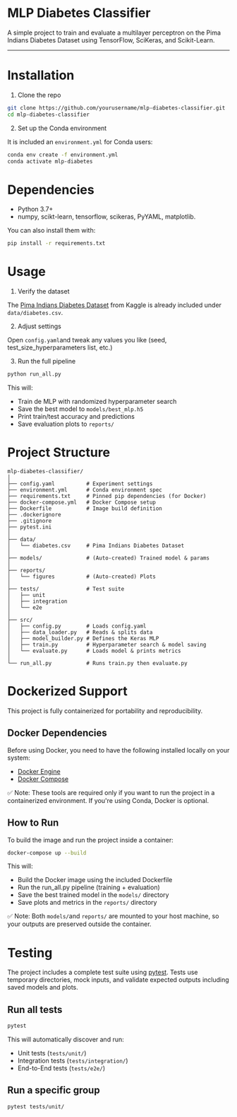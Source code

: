 # MLP Diabetes Classifier

A simple project to train and evaluate a multilayer perceptron on the Pima Indians Diabetes Dataset using TensorFlow, SciKeras, and Scikit-Learn.

---

# Installation

1. Clone the repo

```bash
git clone https://github.com/yourusername/mlp-diabetes-classifier.git
cd mlp-diabetes-classifier
```

2. Set up the Conda environment

It is included an `environment.yml` for Conda users: 

```bash 
conda env create -f environment.yml
conda activate mlp-diabetes
```

# Dependencies 

- Python 3.7+
- numpy, scikt-learn, tensorflow, scikeras, PyYAML, matplotlib. 

You can also install them with:

```bash
pip install -r requirements.txt
```

# Usage

1. Verify the dataset

The [Pima Indians Diabetes Dataset](https://www.kaggle.com/datasets/mathchi/diabetes-data-set) from Kaggle is already included under `data/diabetes.csv`.

2. Adjust settings

Open `config.yaml`and tweak any values you like (seed, test_size_hyperparameters list, etc.)

3. Run the full pipeline

```bash
python run_all.py
```

This will: 

- Train de MLP with randomized hyperparameter search
- Save the best model to `models/best_mlp.h5`
- Print train/test accuracy and predictions
- Save evaluation plots to `reports/`

# Project Structure

```
mlp-diabetes-classifier/
│
├── config.yaml          # Experiment settings
├── environment.yml      # Conda environment spec
├── requirements.txt     # Pinned pip dependencies (for Docker)
├── docker-compose.yml   # Docker Compose setup
├── Dockerfile           # Image build definition
├── .dockerignore       
├── .gitignore           
├── pytest.ini           
│
├── data/
│   └── diabetes.csv     # Pima Indians Diabetes Dataset
│
├── models/              # (Auto-created) Trained model & params
│
├── reports/
│   └── figures          # (Auto-created) Plots
│
├── tests/               # Test suite
│   ├── unit
│   ├── integration
│   └── e2e  
│       
├── src/
│   ├── config.py        # Loads config.yaml
│   ├── data_loader.py   # Reads & splits data
│   ├── model_builder.py # Defines the Keras MLP
│   ├── train.py         # Hyperparameter search & model saving
│   └── evaluate.py      # Loads model & prints metrics
│
└── run_all.py           # Runs train.py then evaluate.py

```

# Dockerized Support

This project is fully containerized for portability and reproducibility.

## Docker Dependencies 

Before using Docker, you need to have the following installed locally on your system:

- [Docker Engine](https://docs.docker.com/get-started/get-docker/)
- [Docker Compose](https://docs.docker.com/compose/install/)

✅ Note: These tools are required only if you want to run the project in a containerized environment. If you're using Conda, Docker is optional.

## How to Run 

To build the image and run the project inside a container:

```bash
docker-compose up --build
```

This will:

- Build the Docker image using the included Dockerfile
- Run the run_all.py pipeline (training + evaluation)
- Save the best trained model in the `models/` directory
- Save plots and metrics in the `reports/` directory

✅ Note: Both `models/`and `reports/` are mounted to your host machine, so your outputs are preserved outside the container.


# Testing

The project includes a complete test suite using [pytest](https://docs.pytest.org/en/stable/). Tests use temporary directories, mock inputs, and validate expected outputs including saved models and plots.

## Run all tests

```bash
pytest
```

This will automatically discover and run:

- Unit tests (`tests/unit/`)
- Integration tests (`tests/integration/`)
- End-to-End tests (`tests/e2e/`)

## Run a specific group

```bash 
pytest tests/unit/
```
